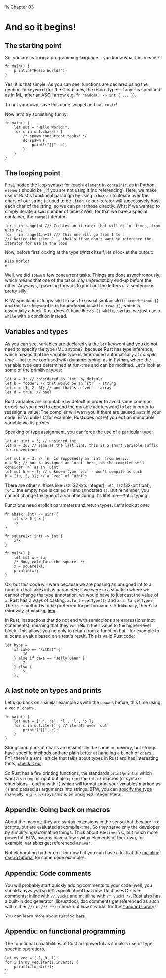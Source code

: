 % Chapter 03

And so it begins!
=================

The starting point
------------------

So, you are learning a programming language... you know what this means?

~~~ {.rust}
fn main() {
    println("Hello World!");
}
~~~

Yes, it is that simple. As you can see, functions are declared using the generic `fn` keyword (for the C habitués, the return type&mdash;if any&mdash;is specified as in ML, after an ASCII arrow e.g. `fn random() -> int { ... }`).

To out your own, save this code snippet and call `rustc`!

Now let's try something funny:

~~~~ {.rust}
fn main() {
    let out = "Hello World!";
    for c in out.chars() {
        /* spawn concurrent tasks! */
        do spawn {
            print!("{}", c);
        }
    }
}
~~~~

The looping point
-----------------

First, notice the loop syntax: for (each) `element` in `container`, as in Python. `element` should be `_` if you are not using it (no referencing).
Here, we make use of Rust's functional paradigm by using `.chars()` to iterate over the chars of our string (it used to be `.iter()`): our iterator will successively host each char of the string, so we can print those directly.
What if we wanted to simply iterate a said number of times? Well, for that we have a special container, the `range()` iterator.

~~~~ {.rust}
for i in range(n) /// Creates an iterator that will do `n` times, from 0 to n-1
for _ in range(1,n+1) /// This one will go from 1 to n
/// Notice the joker `_`, that's if we don't want to reference the iterator for use in the loop
~~~~

Now, before first looking at the type syntax itself, let's look at the output:

~~~~
Hllo World!
e
~~~~

Well, we did `spawn` a few concurrent tasks. Things are done asynchronously, which means that one of the tasks may unpredictibly end-up before the other. Anyways, spawning threads to print out the letters of a sentence is pretty silly!

BTW, speaking of loops: `while` uses the usual syntax: `while <condition> {}` and the `loop` keyword is to be preferred to `while true {}`, which is essentially a hack.
Rust doesn't have the `do {} while;` syntax, we just use a `while` with a condition instead.

Variables and types
-------------------

As you can see, variables are declared via the `let` keyword and you do not need to specify the type (ML anyone?) because Rust has type inference, which means that the variable type is determined automatically at _compile time_ &mdash;not to be confused with dynamic typing, as in Python, where the variable type gets determined at run-time and can be modified.
Let's look at some of the primitive types:

~~~~ {.rust}
let a = 3; // considered as `int` by default
let b = "code"; // that would be an `str` - string
let c = [1, 2, 3]; // and that's a `vec` - array
let d = true; // bool
~~~~

Rust variables are immutable by default in order to avoid some common errors, so you need to append the mutable `mut` keyword to `let` in order to reassign a value. The compiler will warn you if there are unused `mut`s in your code.
BTW: unlike C for example, Rust does not let you edit an immutable variable via its pointer.

Speaking of type assignment, you can force the use of a particular type:

~~~~ {.rust}
let a: uint = 3; // unsigned int
let a = 3u; // same as the last line, this is a short variable suffix for convenience

let mut n = 3; // `n` is supposedly an `int` from here...
n = 5u; // but is assigned an `uint` here, so the compiler will consider `n` as an `uint`
let mut h = ~[]; // unknown-type `vec` - won't compile as such
h = [1u, 2, 3]; // a `vec` of `uint`s
~~~~

There are other suffixes like `i32` (32-bits integer), `i64`, `f32` (32-bit float), `f64`... the empty type is called nil and annotated `()`. But remember, you cannot change the type of a variable during it's lifetime&mdash;static typing!

Functions need explicit parameters and return types. Let's look at one:

~~~~ {.rust}
fn abs(x: int) -> uint {
    if x > 0 { x }
    -x
}

fn square(x: int) -> int {
    x*x
}

fn main() {
    let mut x = 3u;
    /* Now, calculate the square. */
    x = square(x);
    println(x);
}
~~~~

Ok, but this code will warn because we are passing an unsigned int to a function that takes int as parameter; if we were in a situation where we cannot change the type annotation, we would have to just cast the value of `x`. Rust has 2 ways of casting: `x.to_targetType();` and `x as targetType;`. The `to_*` method is to be preferred for performance.
Additionally, there's a third way of casting, [into][cast-ways].

In Rust, instructions that do not end with semicolons are expressions (not statements), meaning that they will return their value to the higher-level block.
This allows you no only to return from a function but&mdash;for example to allocate a value based on a test's result. This is valid Rust code:

~~~~ {.rust}
let hype =
    if cake == "KitKat" {
        10
    } else if cake == "Jelly Bean" {
        7
    } else {
        5
    };
~~~~

A last note on types and prints
--------------------------------

Let's go back on a similar example as with the `spawn`s before, this time using a `vec` of `char`s:

~~~~ {.rust}
fn main() {
    let out = ['H', 'e', 'l', 'l', 'o'];
    for c in out.iter() { // iterate over `out`
        print!("{}", c);
    }
}
~~~~

Strings and pack of char's are essentially the same in memory, but strings have specific methods and are plain better at handling a bunch of `char`s.
FYI, there's a small article that talks about types in Rust and has interesting facts, [check it out][rust-types]!

So Rust has a few printing functions, the standards `print`/`println` which want a `string` as input but also `print!`/`println!` macros (or syntax-entensions&mdash;ending with `!`) which will format-print your variables marked as `{}` and passed as arguments into strings.
BTW, you can [specify the type manually][fmt-types], e.g. `{:u}` says this is an unsigned integer literal.


Appendix: Going back on macros
------------------------------

About the macros: they are syntax extensions in the sense that they are like scripts, but are evaluated at compile-time. So they serve only the developer by simplifying/automating things.
Think about `#define` in C, but much more powerful. BTW, macros have a few syntax elements of their own, for example, variables get referenced as `$var`.

Not elaborating further on it for now but you can have a look at the [mainline macro tutorial] for some code examples.

Appendix: Code comments
-----------------------

You will probably start quickly adding comments to your code (well, you should anyways!) so let's speak about that now.
Rust uses C-style comments: inline with `// yuck!` and multiline with `/* yuck! */`. Rust also has a built-in doc generator (librustdoc); doc comments get referenced as such with either `///` or `/** **/`; check out how it works for the [standard library]!

You can learn more about rustdoc [here][rustdoc].

Appendix: on functional programming
-----------------------------------

The functional capatibilities of Rust are powerful as it makes use of type-specific operations.

~~~~ {.rust}
let my_vec = [-1, 0, 1];
for i in my_vec.iter().invert() {
    print(i.to_str());
}
~~~~

[cast-ways]: https://github.com/mozilla/rust/wiki/Doc-detailed-release-notes#cast-naming-conventions
[rust-types]: http://jvns.ca/blog/2013/12/02/types-in-rust/
[fmt-types]: http://static.rust-lang.org/doc/master/std/fmt/index.html
[mainline macro tutorial]: http://static.rust-lang.org/doc/master/tutorial-macros.html
[standard library]: http://static.rust-lang.org/doc/master/std/index.html
[rustdoc]: https://github.com/mozilla/rust/wiki/Doc-using-rustdoc
